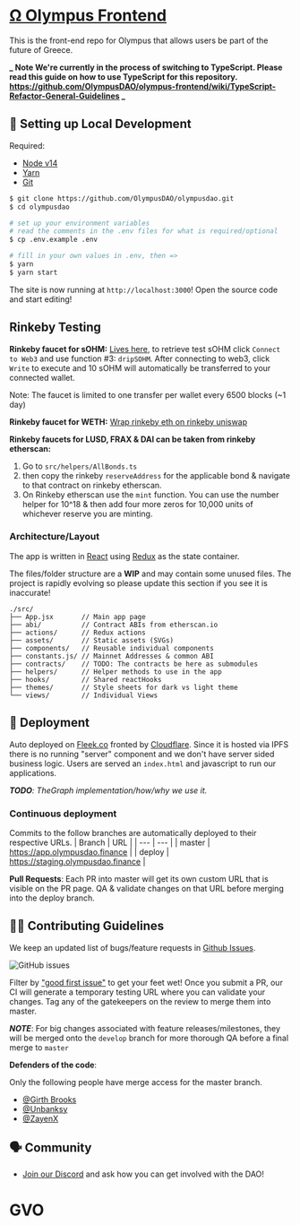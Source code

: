 # [Ω Olympus Frontend](https://app.olympusdao.finance/)
This is the front-end repo for Olympus that allows users be part of the future of Greece. 

**_ Note We're currently in the process of switching to TypeScript. Please read  this  guide on how to use TypeScript for this repository. https://github.com/OlympusDAO/olympus-frontend/wiki/TypeScript-Refactor-General-Guidelines _**

##  🔧 Setting up Local Development

Required: 
- [Node v14](https://nodejs.org/download/release/latest-v14.x/)  
- [Yarn](https://classic.yarnpkg.com/en/docs/install/) 
- [Git](https://git-scm.com/downloads)


```bash
$ git clone https://github.com/OlympusDAO/olympusdao.git
$ cd olympusdao

# set up your environment variables
# read the comments in the .env files for what is required/optional
$ cp .env.example .env

# fill in your own values in .env, then =>
$ yarn
$ yarn start
```

The site is now running at `http://localhost:3000`!
Open the source code and start editing!

## Rinkeby Testing

**Rinkeby faucet for sOHM:**
[Lives here](https://rinkeby.etherscan.io/address/0x800B3d87b77361F0D1d903246cA1F51b5acb43c9#writeContract), to retrieve test sOHM click `Connect to Web3` and use function #3: `dripSOHM`. After connecting to web3, click `Write` to execute and 10 sOHM will automatically be transferred to your connected wallet.

Note: The faucet is limited to one transfer per wallet every 6500 blocks (~1 day)

**Rinkeby faucet for WETH:**
[Wrap rinkeby eth on rinkeby uniswap](https://app.uniswap.org/#/swap)

**Rinkeby faucets for LUSD, FRAX & DAI can be taken from rinkeby etherscan:**

1. Go to `src/helpers/AllBonds.ts`
2. then copy the rinkeby `reserveAddress` for the applicable bond & navigate to that contract on rinkeby etherscan. 
3. On Rinkeby etherscan use the `mint` function. You can use the number helper for 10^18 & then add four more zeros for 10,000 units of whichever reserve you are minting.

### Architecture/Layout
The app is written in [React](https://reactjs.org/) using [Redux](https://redux.js.org/) as the state container. 

The files/folder structure are a  **WIP** and may contain some unused files. The project is rapidly evolving so please update this section if you see it is inaccurate!

```
./src/
├── App.jsx       // Main app page
├── abi/          // Contract ABIs from etherscan.io
├── actions/      // Redux actions 
├── assets/       // Static assets (SVGs)
├── components/   // Reusable individual components
├── constants.js/ // Mainnet Addresses & common ABI
├── contracts/    // TODO: The contracts be here as submodules
├── helpers/      // Helper methods to use in the app
├── hooks/        // Shared reactHooks
├── themes/       // Style sheets for dark vs light theme
└── views/        // Individual Views
```


## 🚀 Deployment
Auto deployed on [Fleek.co](http://fleek.co/) fronted by [Cloudflare](https://www.cloudflare.com/). Since it is hosted via IPFS there is no running "server" component and we don't have server sided business logic. Users are served an `index.html` and javascript to run our applications. 

_**TODO**: TheGraph implementation/how/why we use it._


### Continuous deployment
Commits to the follow branches are automatically deployed to their respective URLs.
| Branch | URL |
| --- | --- |
| master | https://app.olympusdao.finance |
| deploy | https://staging.olympusdao.finance |

**Pull Requests**:
Each PR into master will get its own custom URL that is visible on the PR page. QA & validate changes on that URL before merging into the deploy branch. 


## 👏🏽 Contributing Guidelines 

We keep an updated list of bugs/feature requests in [Github Issues](https://github.com/OlympusDAO/olympusdao/issues). 


![GitHub issues](https://img.shields.io/github/issues/olympusdao/olympusdao?style=flat-square)

Filter by ["good first issue"](https://github.com/OlympusDAO/olympusdao/issues?q=is%3Aopen+is%3Aissue+label%3A%22good+first+issue%22) to get your feet wet!
Once you submit a PR, our CI will generate a temporary testing URL where you can validate your changes. Tag any of the gatekeepers on the review to merge them into master. 

*__NOTE__*: For big changes associated with feature releases/milestones, they will be merged onto the `develop` branch for more thorough QA before a final merge to `master`


**Defenders of the code**: 

Only the following people have merge access for the master branch. 
* [@Girth Brooks](https://github.com/dwjanus)
* [@Unbanksy](https://github.com/unbanksy)
* [@ZayenX](https://github.com/lolchocotaco)


## 🗣 Community

* [Join our Discord](https://discord.gg/gGZUMVDuhQ) and ask how you can get involved with the DAO!

# GVO
